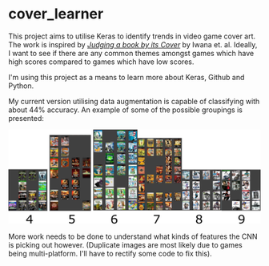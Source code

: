 # cover_learner
This project aims to utilise Keras to identify trends in video game cover art. The work is inspired by <a href="https://arxiv.org/abs/1610.09204"><i>Judging a book by its Cover</i></a> by Iwana et. al. Ideally, I want to see if there are any common themes amongst games which have high scores compared to games which have low scores.

I'm using this project as a means to learn more about Keras, Github and Python.

My current version utilising data augmentation is capable of classifying with about 44% accuracy. An example of some of the possible groupings is presented:

![alt text](https://github.com/dkersh/cover_learner/blob/master/examples.png)

More work needs to be done to understand what kinds of features the CNN is picking out however. (Duplicate images are most likely due to games being multi-platform. I'll have to rectify some code to fix this).

